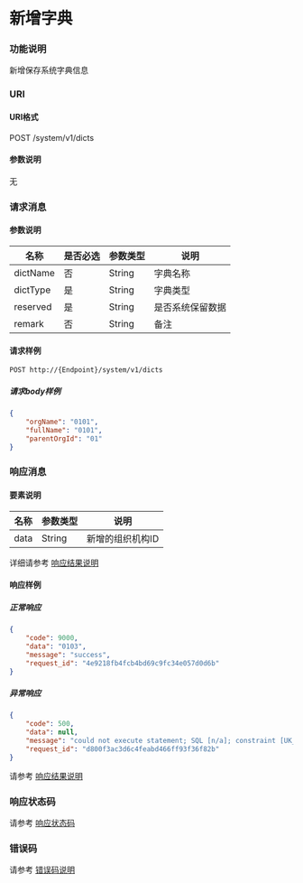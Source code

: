 # 新增字典

### 功能说明
新增保存系统字典信息

### URI
#### URI格式  
POST /system/v1/dicts

#### 参数说明  
无

### 请求消息
#### 参数说明  
| 名称 | 是否必选 | 参数类型 | 说明 |
| --- | --- | --- | --- |
| dictName | 否 | String | 字典名称 |
| dictType | 是 | String | 字典类型 |
| reserved | 是 | String | 是否系统保留数据 |
| remark | 否 | String | 备注 |
#### 请求样例  
```
POST http://{Endpoint}/system/v1/dicts
```
##### 请求body样例
```json
{
	"orgName": "0101",
	"fullName": "0101",
	"parentOrgId": "01"
}
```
### 响应消息
#### 要素说明
| 名称 | 参数类型 | 说明 |
| --- | --- | --- |
| data | String | 新增的组织机构ID |

详细请参考 [响应结果说明](../../../common/response/result.md#要素说明)  

#### 响应样例
##### 正常响应
```json
{
	"code": 9000,
	"data": "0103",
	"message": "success",
	"request_id": "4e9218fb4fcb4bd69c9fc34e057d0d6b"
}
```
##### 异常响应
```json
{
	"code": 500,
	"data": null,
	"message": "could not execute statement; SQL [n/a]; constraint [UK_rjjy9bmaqmpo2hna5urj15g93]; nested exception is org.hibernate.exception.ConstraintViolationException: could not execute statement",
	"request_id": "d800f3ac3d6c4feabd466ff93f36f82b"
}
```
请参考 [响应结果说明](../../../common/response/result.md#异常响应样例)

### 响应状态码
请参考 [响应状态码](../../../common/response/status.md)

### 错误码
请参考 [错误码说明](../../../common/errorCode/README.md)